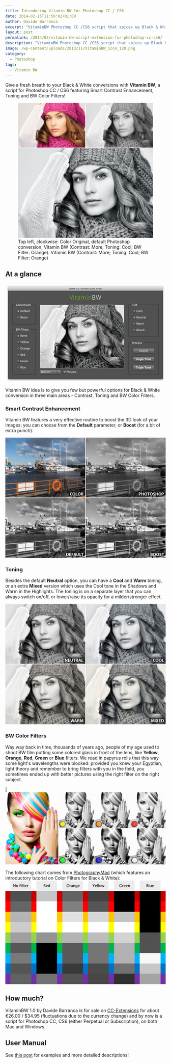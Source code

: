 ```yaml
---
title: Introducing Vitamin BW for Photoshop CC / CS6
date: 2014-02-15T11:59:02+01:00
author: Davide Barranca
excerpt: "VitaminBW Photoshop CC /CS6 script that spices up Black & White conversion featuring Smart Contrast Enhancement, Toning and BW Color Filters"
layout: post
permalink: /2014/02/vitamin-bw-script-extension-for-photoshop-cc-cs6/
description: "VitaminBW Photoshop CC /CS6 script that spices up Black & White conversion featuring Smart Contrast Enhancement, Toning and BW Color Filters"
image: /wp-content/uploads/2013/11/VitaminBW_icon_120.png
category:
  - Photoshop
tags:
  - Vitamin BW
---
```


Give a fresh breath to your Black & White conversions with **Vitamin BW**, a script for Photoshop CC / CS6 featuring Smart Contrast Enhancement, Toning and BW Color Filters!

<figure>
	<img src="/wp-content/uploads/2013/11/VitaminBW_comparison.jpg" />
	<figcaption>Top left, clockwise: Color Original, default Photoshop conversion, Vitamin BW (Contrast: More; Toning: Cool; BW Filter: Orange). Vitamin BW (Contrast: More; Toning: Cool; BW Filter: Orange)</figcaption>
</figure>

## At a glance

![VitaminBW](/wp-content/uploads/2013/11/VitaminBW.png)

Vitamin BW idea is to give you few but powerful options for Black & White conversion in three main areas - Contrast, Toning and BW Color Filters.

### Smart Contrast Enhancement

Vitamin BW features a very effective routine to boost the 3D look of your images: you can choose from the **Default** parameter, or **Boost** (for a bit of extra punch).

![VitaminBW_Conversion](/wp-content/uploads/2013/11/VitaminBW_Conversion.jpg)

### Toning

Besides the default **Neutral** option, you can have a **Cool** and **Warm** toning, or an extra **Mixed** version which uses the Cool tone in the Shadows and Warm in the Highlights. The toning is on a separate layer that you can always switch on/off, or lower/raise its opacity for a milder/stronger effect.

![VitaminBW_Tint](/wp-content/uploads/2013/11/VitaminBW_Tint.jpg)

### BW Color Filters

Way way back in time, thousands of years ago, people of my age used to shoot BW film putting some colored glass in front of the lens, like **Yellow**, **Orange**, **Red**, **Green** or **Blue** filters. We read in papyrus rolls that this way some light's wavelengths were blocked: provided you knew your Egyptian, light theory and remember to bring filters with you in the field, you sometimes ended up with better pictures using the right filter on the right subject.

[![Filter](/wp-content/uploads/2013/11/Filter_BIG.jpg)

The following chart comes from [PhotographyMad](http://www.photographymad.com/pages/view/using-coloured-filters-in-black-and-white-photography "Using Coloured Filters in Black and White Photography") (which features an introductory tutorial on Color Filters for Black & White): ![BW Filters chart](/wp-content/uploads/2013/11/BWFilters_chart.png)

## How much?

VitaminBW 1.0 by Davide Barranca is for sale on [CC-Extensions](https://www.cc-extensions.com) for about €26.00 / $34.95 (fluctuations due to the currency change) and by now is a script for Photoshop CC, CS6 (either Perpetual or Subscription), on both Mac and Windows.

## User Manual

See [this post](/2014/02/vitamin-bw-photoshop-user-manual/ "VitaminBW 1.0 – User Manual") for examples and more detailed descriptions!
